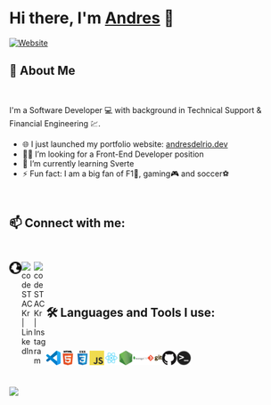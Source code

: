 # Hi there, I'm [Andres][website] 👋

[![Website](https://img.shields.io/website?label=andresdelrio.dev&style=for-the-badge&url=https%3A%2F%2Fandresdelrio.dev)](https://andresdelrio.dev)

## 🚀 About Me

<p>&nbsp;</p>
I'm a Software Developer 💻 with background in Technical Support & Financial Engineering 💹.

- 🌐 I just launched my portfolio website: [andresdelrio.dev][website]
- 👨‍💼 I’m looking for a Front-End Developer position
- 🌱 I’m currently learning Sverte
- ⚡ Fun fact: I am a big fan of F1🚗, gaming🎮 and soccer⚽
<p>&nbsp;</p>

## 📫 Connect with me:

<p>&nbsp;</p>

[<img align="left" alt="andresdelrio.dev" width="22px" src="https://raw.githubusercontent.com/iconic/open-iconic/master/svg/globe.svg" />][website][<img align="left" alt="codeSTACKr | LinkedIn" width="22px" src="https://cdn.jsdelivr.net/npm/simple-icons@v3/icons/linkedin.svg" />][linkedin][<img align="left" alt="codeSTACKr | Instagram" width="22px" src="https://cdn.jsdelivr.net/npm/simple-icons@v3/icons/instagram.svg" />][instagram]

<p>&nbsp;</p>
<p>&nbsp;</p>

## 🛠️ Languages and Tools I use:

<p>&nbsp;</p>
<img align="left" alt="Visual Studio Code" width="26px" src="https://raw.githubusercontent.com/github/explore/80688e429a7d4ef2fca1e82350fe8e3517d3494d/topics/visual-studio-code/visual-studio-code.png" />
<img align="left" alt="HTML5" width="26px" src="https://raw.githubusercontent.com/github/explore/80688e429a7d4ef2fca1e82350fe8e3517d3494d/topics/html/html.png" />
<img align="left" alt="CSS3" width="26px" src="https://raw.githubusercontent.com/github/explore/80688e429a7d4ef2fca1e82350fe8e3517d3494d/topics/css/css.png" />
<img align="left" alt="JavaScript" width="26px" src="https://raw.githubusercontent.com/github/explore/80688e429a7d4ef2fca1e82350fe8e3517d3494d/topics/javascript/javascript.png" />
<img align="left" alt="React" width="26px" src="https://raw.githubusercontent.com/github/explore/80688e429a7d4ef2fca1e82350fe8e3517d3494d/topics/react/react.png" />
<img align="left" alt="Node.js" width="26px" src="https://raw.githubusercontent.com/github/explore/80688e429a7d4ef2fca1e82350fe8e3517d3494d/topics/nodejs/nodejs.png" />
<img align="left" alt="MongoDB" width="26px" src="https://raw.githubusercontent.com/github/explore/80688e429a7d4ef2fca1e82350fe8e3517d3494d/topics/mongodb/mongodb.png" />
<img align="left" alt="Git" width="26px" src="https://raw.githubusercontent.com/github/explore/80688e429a7d4ef2fca1e82350fe8e3517d3494d/topics/git/git.png" />
<img align="left" alt="GitHub" width="26px" src="https://raw.githubusercontent.com/github/explore/78df643247d429f6cc873026c0622819ad797942/topics/github/github.png" />
<img align="left" alt="Terminal" width="26px" src="https://raw.githubusercontent.com/github/explore/80688e429a7d4ef2fca1e82350fe8e3517d3494d/topics/terminal/terminal.png" /<p>&nbsp;</p>
<p>&nbsp;</p>
<a href="https://github.com/anuraghazra/github-readme-stats">
  <img align="center" src="https://github-readme-stats.vercel.app/api/top-langs/?username=delrio12&layout=compact&theme=material-palenight" />
</a>

[website]: https://andresdelrio.dev
[instagram]: https://instagram.com/andresdelrio11
[linkedin]: https://linkedin.com/in/andresdelrio11
